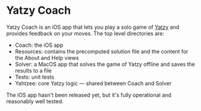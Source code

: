 # Yatzy Coach

Yatzy Coach is an iOS app that lets you play a solo game of [Yatzy](https://en.wikipedia.org/wiki/Yahtzee) and provides feedback on your moves. The top level directories are:
- Coach: the iOS app
- Resources: contains the precomputed solution file and the content for the About and Help views
- Solver: a MacOS app that solves the game of Yatzy offline and saves the results to a file
- Tests: unit tests
- Yahtzee: core Yatzy logic &mdash; shared between Coach and Solver

The iOS app hasn't been released yet, but it's fully operational and reasonably well tested.
